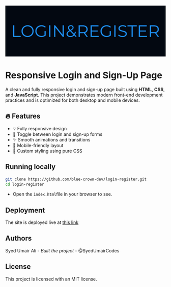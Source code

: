 ![project banner](./assets/img/banner.png)

# Responsive Login and Sign-Up Page

A clean and fully responsive login and sign-up page built using **HTML**, **CSS**, and **JavaScript**. This project demonstrates modern front-end development practices and is optimized for both desktop and mobile devices.

## 🔥 Features

- 💡 Fully responsive design
- 🔐 Toggle between login and sign-up forms
- ✨ Smooth animations and transitions
- 📱 Mobile-friendly layout
- 🎨 Custom styling using pure CSS

## Running locally

```bash
git clone https://github.com/blue-crown-dev/login-register.git
cd login-register
```

- Open the `index.html`file in your browser to see.

## Deployment

The site is deployed live at [this link](https://loginflows.netlify.app/)

## Authors

Syed Umair Ali - _Built the project_ - @SyedUmairCodes

## License

This project is licensed with an MIT license.
